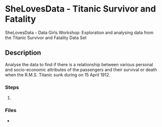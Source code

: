 # SheLovesData - Titanic Survivor and Fatality

SheLovesData - Data Girls Workshop: Exploration and analysing data from the Titanic Survivor and Fatality Data Set

## Description
Analyse the data to find if there is a relationship between various personal and socio-economic attributes of the passengers and their survival or death when the R.M.S. Titanic sunk during on 15 April 1912.


### Steps
1.

### Files
-
